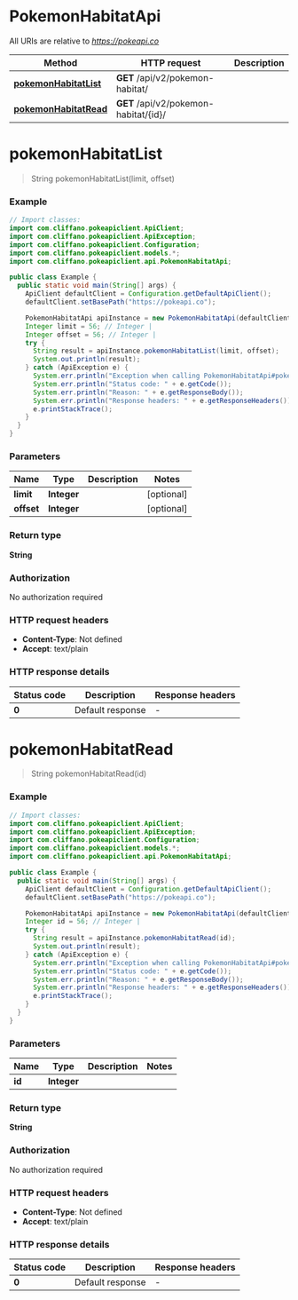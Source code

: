 # PokemonHabitatApi

All URIs are relative to *https://pokeapi.co*

| Method | HTTP request | Description |
|------------- | ------------- | -------------|
| [**pokemonHabitatList**](PokemonHabitatApi.md#pokemonHabitatList) | **GET** /api/v2/pokemon-habitat/ |  |
| [**pokemonHabitatRead**](PokemonHabitatApi.md#pokemonHabitatRead) | **GET** /api/v2/pokemon-habitat/{id}/ |  |


<a name="pokemonHabitatList"></a>
# **pokemonHabitatList**
> String pokemonHabitatList(limit, offset)



### Example
```java
// Import classes:
import com.cliffano.pokeapiclient.ApiClient;
import com.cliffano.pokeapiclient.ApiException;
import com.cliffano.pokeapiclient.Configuration;
import com.cliffano.pokeapiclient.models.*;
import com.cliffano.pokeapiclient.api.PokemonHabitatApi;

public class Example {
  public static void main(String[] args) {
    ApiClient defaultClient = Configuration.getDefaultApiClient();
    defaultClient.setBasePath("https://pokeapi.co");

    PokemonHabitatApi apiInstance = new PokemonHabitatApi(defaultClient);
    Integer limit = 56; // Integer | 
    Integer offset = 56; // Integer | 
    try {
      String result = apiInstance.pokemonHabitatList(limit, offset);
      System.out.println(result);
    } catch (ApiException e) {
      System.err.println("Exception when calling PokemonHabitatApi#pokemonHabitatList");
      System.err.println("Status code: " + e.getCode());
      System.err.println("Reason: " + e.getResponseBody());
      System.err.println("Response headers: " + e.getResponseHeaders());
      e.printStackTrace();
    }
  }
}
```

### Parameters

| Name | Type | Description  | Notes |
|------------- | ------------- | ------------- | -------------|
| **limit** | **Integer**|  | [optional] |
| **offset** | **Integer**|  | [optional] |

### Return type

**String**

### Authorization

No authorization required

### HTTP request headers

 - **Content-Type**: Not defined
 - **Accept**: text/plain

### HTTP response details
| Status code | Description | Response headers |
|-------------|-------------|------------------|
| **0** | Default response |  -  |

<a name="pokemonHabitatRead"></a>
# **pokemonHabitatRead**
> String pokemonHabitatRead(id)



### Example
```java
// Import classes:
import com.cliffano.pokeapiclient.ApiClient;
import com.cliffano.pokeapiclient.ApiException;
import com.cliffano.pokeapiclient.Configuration;
import com.cliffano.pokeapiclient.models.*;
import com.cliffano.pokeapiclient.api.PokemonHabitatApi;

public class Example {
  public static void main(String[] args) {
    ApiClient defaultClient = Configuration.getDefaultApiClient();
    defaultClient.setBasePath("https://pokeapi.co");

    PokemonHabitatApi apiInstance = new PokemonHabitatApi(defaultClient);
    Integer id = 56; // Integer | 
    try {
      String result = apiInstance.pokemonHabitatRead(id);
      System.out.println(result);
    } catch (ApiException e) {
      System.err.println("Exception when calling PokemonHabitatApi#pokemonHabitatRead");
      System.err.println("Status code: " + e.getCode());
      System.err.println("Reason: " + e.getResponseBody());
      System.err.println("Response headers: " + e.getResponseHeaders());
      e.printStackTrace();
    }
  }
}
```

### Parameters

| Name | Type | Description  | Notes |
|------------- | ------------- | ------------- | -------------|
| **id** | **Integer**|  | |

### Return type

**String**

### Authorization

No authorization required

### HTTP request headers

 - **Content-Type**: Not defined
 - **Accept**: text/plain

### HTTP response details
| Status code | Description | Response headers |
|-------------|-------------|------------------|
| **0** | Default response |  -  |

